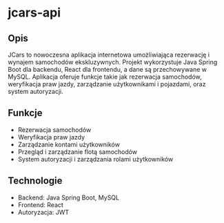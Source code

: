 # jcars-api
## Opis
JCars to nowoczesna aplikacja internetowa umożliwiająca rezerwację i wynajem samochodów ekskluzywnych. Projekt wykorzystuje Java Spring Boot dla backendu, React dla frontendu, a dane są przechowywane w MySQL. Aplikacja oferuje funkcje takie jak rezerwacja samochodów, weryfikacja praw jazdy, zarządzanie użytkownikami i pojazdami, oraz system autoryzacji.

## Funkcje
- Rezerwacja samochodów
- Weryfikacja praw jazdy
- Zarządzanie kontami użytkowników
- Przegląd i zarządzanie flotą samochodów
- System autoryzacji i zarządzania rolami użytkowników

## Technologie
- Backend: Java Spring Boot, MySQL
- Frontend: React
- Autoryzacja: JWT
  
